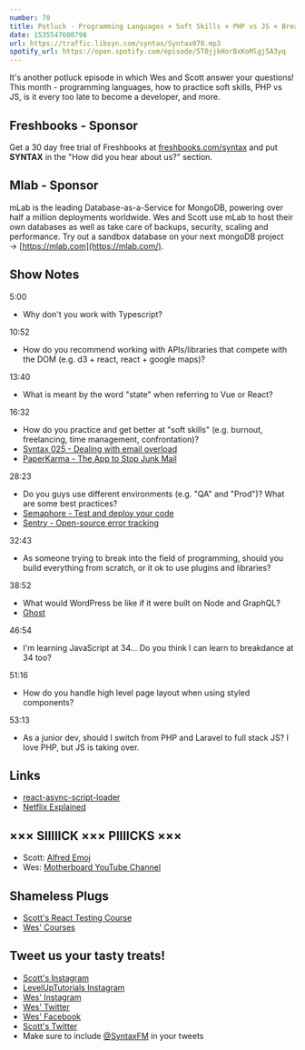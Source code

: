 ```yaml
---
number: 70
title: Potluck - Programming Languages × Soft Skills × PHP vs JS × Breakdancing x Spice Blends
date: 1535547600798
url: https://traffic.libsyn.com/syntax/Syntax070.mp3
spotify_url: https://open.spotify.com/episode/5T0jjkHorBxKoMlgj5A3yq
---
```


It's another potluck episode in which Wes and Scott answer your questions! This month - programming languages, how to practice soft skills, PHP vs JS, is it every too late to become a developer, and more.

## Freshbooks - Sponsor

Get a 30 day free trial of Freshbooks at [freshbooks.com/syntax](https://freshbooks.com/syntax) and put **SYNTAX** in the "How did you hear about us?" section.

## Mlab - Sponsor

mLab is the leading Database-as-a-Service for MongoDB, powering over half a million deployments worldwide. Wes and Scott use mLab to host their own databases as well as take care of backups, security, scaling and performance. Try out a sandbox database on your next mongoDB project → [https://mlab.com](https://mlab.com/).

## Show Notes

5:00

* Why don't you work with Typescript?

10:52

* How do you recommend working with APIs/libraries that compete with the DOM (e.g. d3 + react, react + google maps)?

13:40

* What is meant by the word "state" when referring to Vue or React?

16:32

* How do you practice and get better at "soft skills" (e.g. burnout, freelancing, time management, confrontation)?
* [Syntax 025 - Dealing with email overload](https://syntax.fm/show/025/dealing-with-email-overload-and-and-prettier-setups)
* [PaperKarma - The App to Stop Junk Mail](https://www.paperkarma.com/)

28:23

* Do you guys use different environments (e.g. "QA" and "Prod")? What are some best practices?
* [Semaphore - Test and deploy your code](https://semaphoreci.com/)
* [Sentry - Open-source error tracking](https://sentry.io/welcome/)

32:43

* As someone trying to break into the field of programming, should you build everything from scratch, or it ok to use plugins and libraries?

38:52

* What would WordPress be like if it were built on Node and GraphQL?
* [Ghost](https://ghost.org/)

46:54

* I'm learning JavaScript at 34... Do you think I can learn to breakdance at 34 too?

51:16

* How do you handle high level page layout when using styled components?

53:13

* As a junior dev, should I switch from PHP and Laravel to full stack JS? I love PHP, but JS is taking over.

## Links

* [react-async-script-loader](https://github.com/leozdgao/react-async-script-loader#readme)
* [Netflix Explained](https://www.netflix.com/title/80216752)

## ××× SIIIIICK ××× PIIIICKS ×××

* Scott: [Alfred Emoj](https://github.com/sindresorhus/alfred-emoj)
* Wes: [Motherboard YouTube Channel](https://www.youtube.com/user/MotherboardTV)

## Shameless Plugs

* [Scott's React Testing Course](https://LevelUpTutorials.com/pro)
* [Wes' Courses](https://wesbos.com/courses)

## Tweet us your tasty treats!

* [Scott's Instagram](https://www.instagram.com/stolinski/)
* [LevelUpTutorials Instagram](https://www.instagram.com/LevelUpTutorials/)
* [Wes' Instagram](https://www.instagram.com/wesbos/)
* [Wes' Twitter](https://twitter.com/wesbos)
* [Wes' Facebook](https://www.facebook.com/wesbos.developer)
* [Scott's Twitter](https://twitter.com/stolinski)
* Make sure to include [@SyntaxFM](https://twitter.com/SyntaxFM) in your tweets
